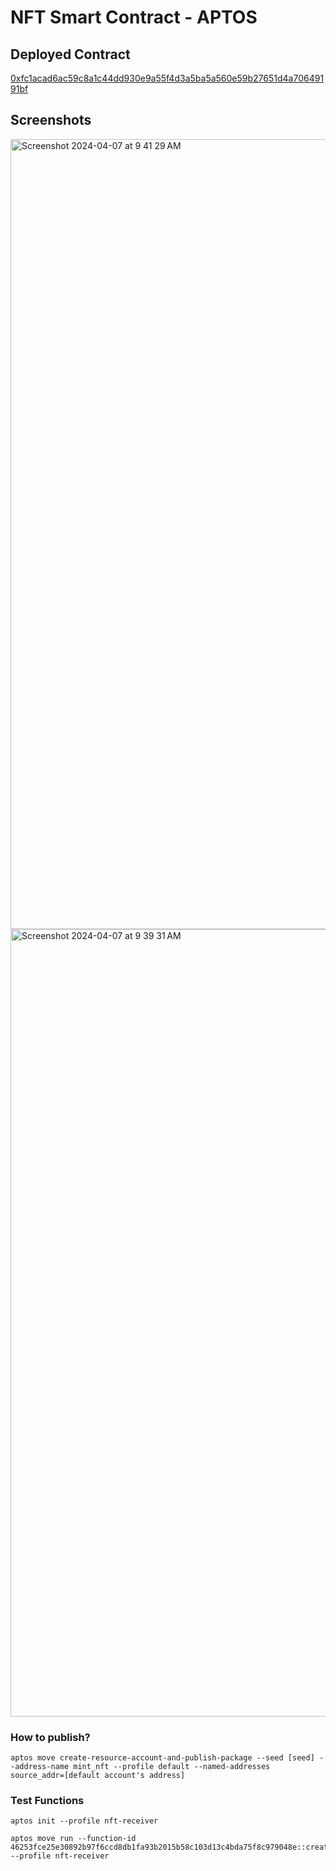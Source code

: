 # NFT Smart Contract - APTOS

## Deployed Contract

[0xfc1acad6ac59c8a1c44dd930e9a55f4d3a5ba5a560e59b27651d4a70649191bf](https://explorer.aptoslabs.com/account/0xfc1acad6ac59c8a1c44dd930e9a55f4d3a5ba5a560e59b27651d4a70649191bf?network=devnet)

## Screenshots
<img width="1264" alt="Screenshot 2024-04-07 at 9 41 29 AM" src="https://github.com/jeetshah07/HackVerse-24/assets/36443577/c68f02da-f71b-4db0-869e-5cd94faad60b">
<img width="1260" alt="Screenshot 2024-04-07 at 9 39 31 AM" src="https://github.com/jeetshah07/HackVerse-24/assets/36443577/241c0607-f12e-43a0-82e7-d55407be39bd">


### How to publish?

```
aptos move create-resource-account-and-publish-package --seed [seed] --address-name mint_nft --profile default --named-addresses source_addr=[default account's address]
```

### Test Functions

```
aptos init --profile nft-receiver
```

```
aptos move run --function-id 46253fce25e30892b97f6ccd8db1fa93b2015b58c103d13c4bda75f8c979048e::create_nft_with_resource_account::mint_event_ticket --profile nft-receiver
```
